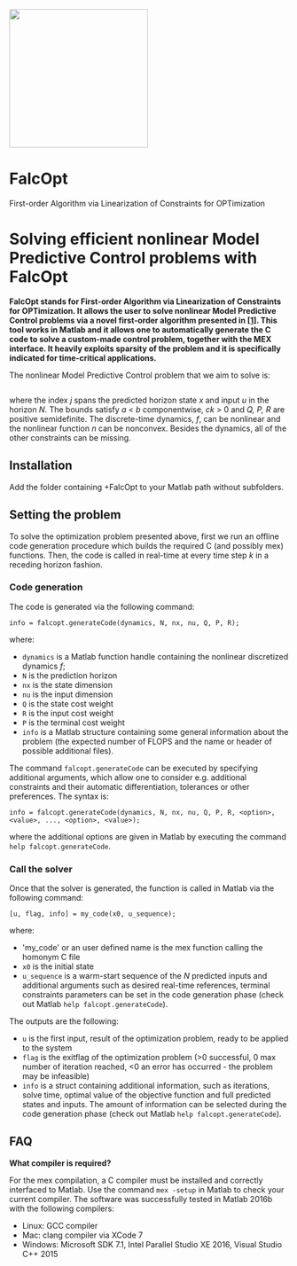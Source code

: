 <img src="https://raw.githubusercontent.com/torrisig/FalcOpt/master/logo/logo.jpg"  width="250"  />

# FalcOpt
First-order Algorithm via Linearization of Constraints for OPTimization

# Solving efficient nonlinear Model Predictive Control problems with FalcOpt

**FalcOpt stands for First-order Algorithm via Linearization of Constraints for OPTimization. It allows the user to solve nonlinear Model Predictive Control problems via a novel first-order algorithm presented in [[1](https://arxiv.org/abs/1610.06834)]. This tool works in Matlab and it allows one to automatically generate the C code to solve a custom-made control problem, together with the MEX interface. It heavily exploits sparsity of the problem and it is specifically indicated for time-critical applications.**

The nonlinear Model Predictive Control problem that we aim to solve is:

![<opt problem>](http://mathurl.com/lmdwk5e.png)

where the index _j_ spans the predicted horizon state _x_ and input _u_ in the horizon _N_. The bounds satisfy _a_ < _b_  componentwise, _ck_ > 0 and _Q, P, R_ are positive semidefinite. The discrete-time dynamics, _f_, can be nonlinear and the nonlinear function _n_ can be nonconvex. Besides the dynamics, all of the other constraints can be missing.

## Installation

Add the folder containing +FalcOpt to your Matlab path without subfolders. 

## Setting the problem

To solve the optimization problem presented above, first we run an offline code generation procedure which builds the required C (and possibly mex) functions. Then, the code is called in real-time at every time step _k_ in a receding horizon fashion.

### Code generation

The code is generated via the following command:

`info = falcopt.generateCode(dynamics, N, nx, nu, Q, P, R);`

where:
* `dynamics` is a Matlab function handle containing the nonlinear discretized dynamics _f_;
* `N` is the prediction horizon
* `nx` is the state dimension
* `nu` is the input dimension
* `Q` is the state cost weight
* `R` is the input cost weight
* `P` is the terminal cost weight
* `info` is a Matlab structure containing some general information about the problem (the expected number of FLOPS and the name or header of possible additional files).

The command `falcopt.generateCode` can be executed by specifying additional arguments, which allow one to consider e.g. additional constraints and their automatic differentiation, tolerances or other preferences. The syntax is:

`info = falcopt.generateCode(dynamics, N, nx, nu, Q, P, R, <option>, <value>, ..., <option>, <value>);` 

where the additional options are given in Matlab by executing the command `help falcopt.generateCode`.

### Call the solver

Once that the solver is generated, the function is called in Matlab via the following command:

`[u, flag, info] = my_code(x0, u_sequence);`

where:
* 'my_code' or an user defined name is the mex function calling the homonym C file  
* `x0` is the initial state
* `u_sequence` is a warm-start sequence of the _N_ predicted inputs
and additional arguments such as desired real-time references, terminal constraints parameters can be set in the code generation phase (check out Matlab `help falcopt.generateCode`).

The outputs are the following:
* `u` is the first input, result of the optimization problem, ready to be applied to the system
* `flag` is the exitflag of the optimization problem (>0 successful, 0 max number of iteration reached, <0 an error has occurred - the problem may be infeasible)
* `info` is a struct containing additional information, such as iterations, solve time, optimal value of the objective function and full predicted states and inputs. The amount of information can be selected during the code generation phase (check out Matlab `help falcopt.generateCode`). 

## FAQ

**What compiler is required?** 

For the mex compilation, a C compiler must be installed and correctly interfaced to Matlab. Use the command `mex -setup` in Matlab to check your current compiler. The software was successfully tested in Matlab 2016b with the following compilers:

* Linux: GCC compiler
* Mac: clang compiler via XCode 7
* Windows: Microsoft SDK 7.1, Intel Parallel Studio XE 2016, Visual Studio C++ 2015

